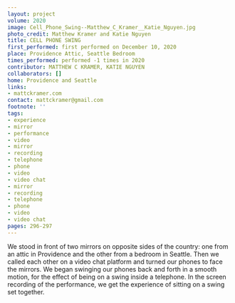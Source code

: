 ```yaml
---
layout: project
volume: 2020
image: Cell_Phone_Swing--Matthew_C_Kramer__Katie_Nguyen.jpg
photo_credit: Matthew Kramer and Katie Nguyen
title: CELL PHONE SWING
first_performed: first performed on December 10, 2020
place: Providence Attic, Seattle Bedroom
times_performed: performed -1 times in 2020
contributor: MATTHEW C KRAMER, KATIE NGUYEN
collaborators: []
home: Providence and Seattle
links:
- mattckramer.com
contact: mattckramer@gmail.com
footnote: ''
tags:
- experience
- mirror
- performance
- video
- mirror
- recording
- telephone
- phone
- video
- video chat
- mirror
- recording
- telephone
- phone
- video
- video chat
pages: 296-297
---
```


We stood in front of two mirrors on opposite sides of the country: one from an attic in Providence and the other from a bedroom in Seattle. Then we called each other on a video chat platform and turned our phones to face the mirrors. We began swinging our phones back and forth in a smooth motion, for the effect of being on a swing inside a telephone. In the screen recording of the performance, we get the experience of sitting on a swing set together.